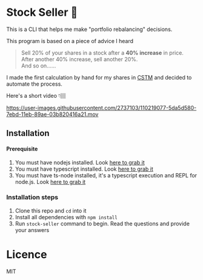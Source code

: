 # Stock Seller 💸

This is a CLI that helps me make "portfolio rebalancing" decisions.

This program is based on a piece of advice I heard

> Sell 20% of your shares in a stock after a __40% increase__ in price. <br />
> After another 40% increase, sell another 20%. <br />
> And so on......

I made the first calculation by hand for my shares in [CSTM](https://finance.yahoo.com/quote/CSTM?p=CSTM&.tsrc=fin-srch) and decided to automate the process.

Here's a short video 👇🏽

https://user-images.githubusercontent.com/2737103/110219077-5da5d580-7ebd-11eb-89ae-03b820416a21.mov


## Installation

#### Prerequisite

1. You must have nodejs installed. Look [here to grab it](https://nodejs.org/en/)
2. You must have typescript installed. Look [here to grab it](https://www.typescriptlang.org/download)
3. You must have ts-node installed, it's a typescript execution and REPL for node.js. Look [here to grab it](https://github.com/TypeStrong/ts-node)

### Installation steps

1. Clone this repo and `cd` into it
2. Install all dependencies with `npm install`
3. Run `stock-seller` command to begin. Read the questions and provide your answers

# Licence
MIT
